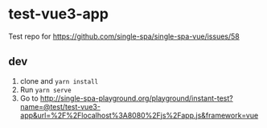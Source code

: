 # test-vue3-app

Test repo for https://github.com/single-spa/single-spa-vue/issues/58

## dev

1. clone and `yarn install`
1. Run `yarn serve`
1. Go to http://single-spa-playground.org/playground/instant-test?name=@test/test-vue3-app&url=%2F%2Flocalhost%3A8080%2Fjs%2Fapp.js&framework=vue
